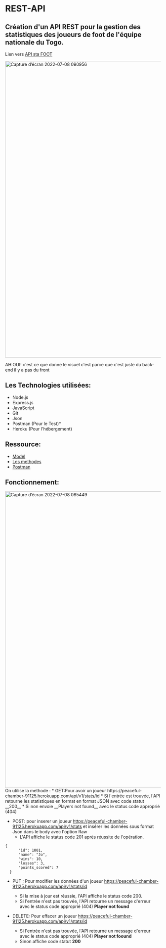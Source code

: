 # REST-API

 Création d'un API REST pour la gestion des statistiques des joueurs de foot de l'équipe nationale du Togo.  
 ------------------
 Lien vers [API sta FOOT](https://peaceful-chamber-91125.herokuapp.com/)  

 
<img width="960" alt="Capture d’écran 2022-07-08 090956" src="https://user-images.githubusercontent.com/102300897/177937196-d1640203-2aad-4ccf-84ad-0187e1b2d893.png">


AH OUI! c'est ce que donne le visuel c'est parce que c'est juste du back-end il y a pas du front

## Les Technologies utilisées:  
* Node.js  
* Express.js  
* JavaScript  
* Git   
* Json
* Postman (Pour le Test)*
* Heroku (Pour l'hébergement)

## Ressource:
* [Model](https://rapidapi.com/blog/nodejs-express-rest-api-example/)
* [Les methodes](https://medium.com/@9cv9official/what-are-get-post-put-patch-delete-a-walkthrough-with-javascripts-fetch-api-17be31755d28)
* [Postman](https://www.geeksforgeeks.org/basics-of-api-testing-using-postman/)

## Fonctionnement:  
<img width="960" alt="Capture d’écran 2022-07-08 085449" src="https://user-images.githubusercontent.com/102300897/177934555-c7408ac0-ba02-409b-aa66-53387ff87c7e.png">
On utilise la methode :  
* GET:Pour avoir un joueur  https://peaceful-chamber-91125.herokuapp.com/api/v1/stats/id  
   * Si l'entrée est trouvée, l'API retourne les statistiques en format en format JSON avec code statut __200__
   * Si non envoie __Players not found__ avec le status code approprié (404)

* POST: pour inserer un joueur https://peaceful-chamber-91125.herokuapp.com/api/v1/stats et insérer les données sous format Json dans le body avec l'option Raw  
  * L'API affiche le status code 201 après réussite de l'opération.  
```
{  
      "id": 1001,
      "name": "Jo",
      "wins": 10,
      "losses": 3,
      "points_scored": 7
  }
```  
  
* PUT : Pour modifier les données d'un joueur    https://peaceful-chamber-91125.herokuapp.com/api/v1/stats/id  
  * Si la mise à jour est réussie, l'API affiche le status code 200.
  * Si l'entrée n'est pas trouvée, l'API retourne un message d'erreur avec le status code approprié (404) __Player not found__

* DELETE: Pour effacer un joueur   https://peaceful-chamber-91125.herokuapp.com/api/v1/stats/id 
  * Si l'entrée n'est pas trouvée, l'API retourne un message d'erreur avec le status code approprié (404) __Player not foound__
  * Sinon affiche code statut __200__ 
